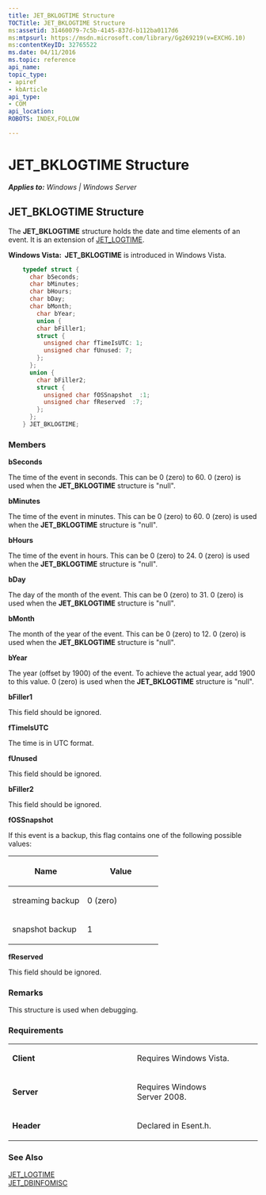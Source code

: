```yaml
---
title: JET_BKLOGTIME Structure
TOCTitle: JET_BKLOGTIME Structure
ms:assetid: 31460079-7c5b-4145-837d-b112ba0117d6
ms:mtpsurl: https://msdn.microsoft.com/library/Gg269219(v=EXCHG.10)
ms:contentKeyID: 32765522
ms.date: 04/11/2016
ms.topic: reference
api_name: 
topic_type: 
- apiref
- kbArticle
api_type: 
- COM
api_location: 
ROBOTS: INDEX,FOLLOW

---
```


# JET_BKLOGTIME Structure


_**Applies to:** Windows | Windows Server_

## JET_BKLOGTIME Structure

The **JET_BKLOGTIME** structure holds the date and time elements of an event. It is an extension of [JET_LOGTIME](./jet-logtime-structure.md).

**Windows Vista:  JET_BKLOGTIME** is introduced in Windows Vista.

```cpp
    typedef struct {
      char bSeconds;
      char bMinutes;
      char bHours;
      char bDay;
      char bMonth;
        char bYear;
        union {
        char bFiller1;
        struct {
          unsigned char fTimeIsUTC: 1;
          unsigned char fUnused: 7;
        };
      };
      union {
        char bFiller2;
        struct {
          unsigned char fOSSnapshot  :1;
          unsigned char fReserved  :7;
        };
      };
    } JET_BKLOGTIME;
```

### Members

**bSeconds**

The time of the event in seconds. This can be 0 (zero) to 60. 0 (zero) is used when the **JET_BKLOGTIME** structure is "null".

**bMinutes**

The time of the event in minutes. This can be 0 (zero) to 60. 0 (zero) is used when the **JET_BKLOGTIME** structure is "null".

**bHours**

The time of the event in hours. This can be 0 (zero) to 24. 0 (zero) is used when the **JET_BKLOGTIME** structure is "null".

**bDay**

The day of the month of the event. This can be 0 (zero) to 31. 0 (zero) is used when the **JET_BKLOGTIME** structure is "null".

**bMonth**

The month of the year of the event. This can be 0 (zero) to 12. 0 (zero) is used when the **JET_BKLOGTIME** structure is "null".

**bYear**

The year (offset by 1900) of the event. To achieve the actual year, add 1900 to this value. 0 (zero) is used when the **JET_BKLOGTIME** structure is "null".

**bFiller1**

This field should be ignored.

**fTimeIsUTC**

The time is in UTC format.

**fUnused**

This field should be ignored.

**bFiller2**

This field should be ignored.

**fOSSnapshot**

If this event is a backup, this flag contains one of the following possible values:

<table>
<colgroup>
<col style="width: 50%" />
<col style="width: 50%" />
</colgroup>
<thead>
<tr class="header">
<th><p>Name</p></th>
<th><p>Value</p></th>
</tr>
</thead>
<tbody>
<tr class="odd">
<td><p>streaming backup</p></td>
<td><p>0 (zero)</p></td>
</tr>
<tr class="even">
<td><p>snapshot backup</p></td>
<td><p>1</p></td>
</tr>
</tbody>
</table>


**fReserved**

This field should be ignored.

### Remarks

This structure is used when debugging.

### Requirements

<table>
<colgroup>
<col style="width: 50%" />
<col style="width: 50%" />
</colgroup>
<tbody>
<tr class="odd">
<td><p><strong>Client</strong></p></td>
<td><p>Requires Windows Vista.</p></td>
</tr>
<tr class="even">
<td><p><strong>Server</strong></p></td>
<td><p>Requires Windows Server 2008.</p></td>
</tr>
<tr class="odd">
<td><p><strong>Header</strong></p></td>
<td><p>Declared in Esent.h.</p></td>
</tr>
</tbody>
</table>


### See Also

[JET_LOGTIME](./jet-logtime-structure.md)  
[JET_DBINFOMISC](./jet-dbinfomisc-structure.md)